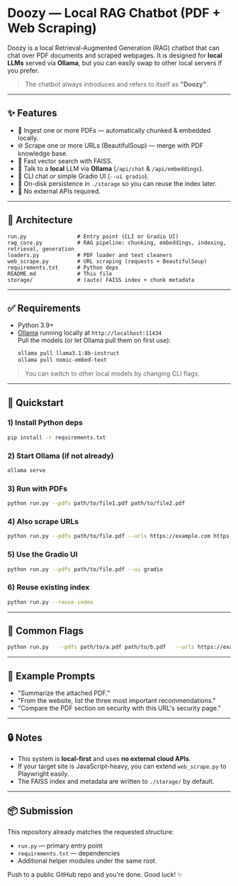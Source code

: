 # Doozy — Local RAG Chatbot (PDF + Web Scraping)

Doozy is a local Retrieval-Augmented Generation (RAG) chatbot that can chat over PDF documents and scraped webpages.
It is designed for **local LLMs** served via **Ollama**, but you can easily swap to other local servers if you prefer.

> The chatbot always introduces and refers to itself as **"Doozy"**.

---

## ✨ Features
- 🔎 Ingest one or more PDFs — automatically chunked & embedded locally.
- 🌐 Scrape one or more URLs (BeautifulSoup) — merge with PDF knowledge base.
- 🧠 Fast vector search with FAISS.
- 🤖 Talk to a **local** LLM via **Ollama** (`/api/chat` & `/api/embeddings`).
- 💬 CLI chat *or* simple Gradio UI (`--ui gradio`).
- 💾 On-disk persistence in `./storage` so you can reuse the index later.
- 🔐 No external APIs required.

---

## 🧱 Architecture
```
run.py                # Entry point (CLI or Gradio UI)
rag_core.py           # RAG pipeline: chunking, embeddings, indexing, retrieval, generation
loaders.py            # PDF loader and text cleaners
web_scrape.py         # URL scraping (requests + BeautifulSoup)
requirements.txt      # Python deps
README.md             # This file
storage/              # (auto) FAISS index + chunk metadata
```

---

## ✅ Requirements
- Python 3.9+
- [Ollama](https://ollama.com) running locally at `http://localhost:11434`  
  Pull the models (or let Ollama pull them on first use):
  ```bash
  ollama pull llama3.1:8b-instruct
  ollama pull nomic-embed-text
  ```

> You can switch to other local models by changing CLI flags.

---

## 🚀 Quickstart

### 1) Install Python deps
```bash
pip install -r requirements.txt
```

### 2) Start Ollama (if not already)
```bash
ollama serve
```

### 3) Run with PDFs
```bash
python run.py --pdfs path/to/file1.pdf path/to/file2.pdf
```

### 4) Also scrape URLs
```bash
python run.py --pdfs path/to/file.pdf --urls https://example.com https://docs.example.org
```

### 5) Use the Gradio UI
```bash
python run.py --pdfs path/to/file.pdf --ui gradio
```

### 6) Reuse existing index
```bash
python run.py --reuse-index
```

---

## 🔧 Common Flags
```bash
python run.py   --pdfs path/to/a.pdf path/to/b.pdf   --urls https://example.com   --ollama-model llama3.1:8b-instruct   --embed-model nomic-embed-text   --chunk-size 800   --chunk-overlap 150   --k 5   --ui cli
```

---

## 🧪 Example Prompts
- "Summarize the attached PDF."
- "From the website, list the three most important recommendations."
- "Compare the PDF section on security with this URL's security page."

---

## 🔒 Notes
- This system is **local-first** and uses **no external cloud APIs**.
- If your target site is JavaScript-heavy, you can extend `web_scrape.py` to Playwright easily.
- The FAISS index and metadata are written to `./storage/` by default.

---

## 📦 Submission
This repository already matches the requested structure:
- `run.py` — primary entry point
- `requirements.txt` — dependencies
- Additional helper modules under the same root.

Push to a public GitHub repo and you're done. Good luck! ✨
